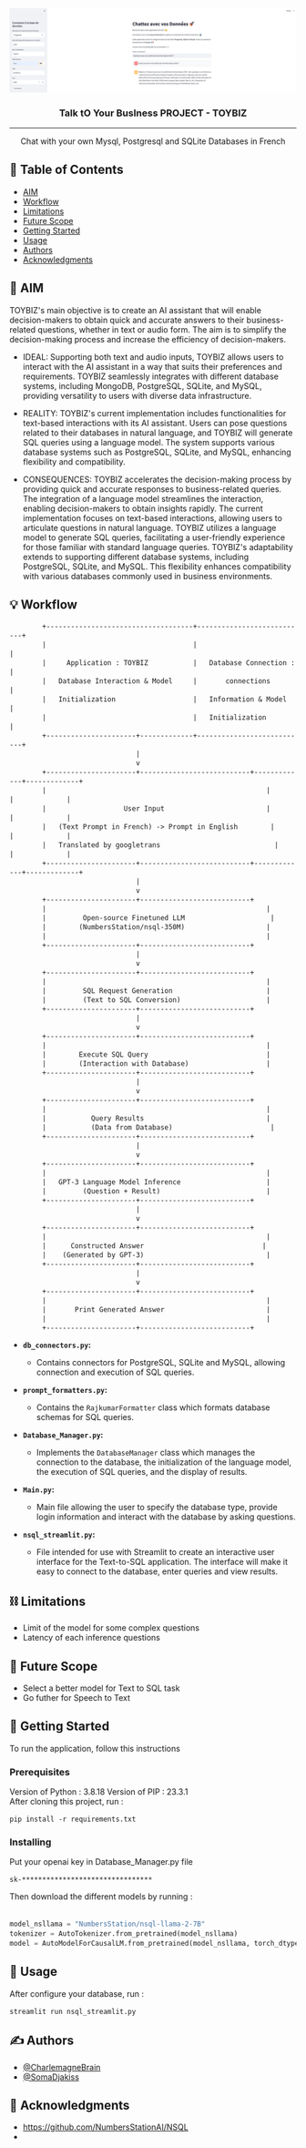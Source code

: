 <p align="center">
  <a href="" rel="noopener">
 <img src="toybizapp.png" alt="Project logo"></a>
</p>
<h3 align="center">Talk tO Your BusIness PROJECT - TOYBIZ</h3>

<div align="center">

<!-- [![Chat](https://img.shields.io/badge/hackathon-name-orange.svg)](http://hackathon.url.com)
[![Status](https://img.shields.io/badge/status-active-success.svg)]()
[![GitHub Issues](https://img.shields.io/github/issues/kylelobo/The-Documentation-Compendium.svg)](https://github.com/kylelobo/The-Documentation-Compendium/issues)
[![GitHub Pull Requests](https://img.shields.io/github/issues-pr/kylelobo/The-Documentation-Compendium.svg)](https://github.com/kylelobo/The-Documentation-Compendium/pulls)
[![License](https://img.shields.io/badge/license-MIT-blue.svg)](LICENSE.md) -->

</div>

---

<p align="center"> Chat with your own Mysql, Postgresql and SQLite Databases in French
    <br> 
</p>

## 📝 Table of Contents

- [AIM](#problem_statement)
- [Workflow](#idea)
- [Limitations](#limitations)
- [Future Scope](#future_scope)
- [Getting Started](#getting_started)
- [Usage](#usage)
- [Authors](#authors)
- [Acknowledgments](#acknowledgments)

## 🧐 AIM <a name = "problem_statement"></a>

TOYBIZ's main objective is to create an AI assistant that will enable decision-makers to obtain quick and accurate answers to their business-related questions, whether in text or audio form. The aim is to simplify the decision-making process and increase the efficiency of decision-makers.

- IDEAL: Supporting both text and audio inputs, TOYBIZ allows users to interact with the AI assistant in a way that suits their preferences and requirements. TOYBIZ seamlessly integrates with different database systems, including MongoDB, PostgreSQL, SQLite, and MySQL, providing versatility to users with diverse data infrastructure.
- REALITY: TOYBIZ's current implementation includes functionalities for text-based interactions with its AI assistant. Users can pose questions related to their databases in natural language, and TOYBIZ will generate SQL queries using a language model. The system supports various database systems such as PostgreSQL, SQLite, and MySQL, enhancing flexibility and compatibility.

- CONSEQUENCES: TOYBIZ accelerates the decision-making process by providing quick and accurate responses to business-related queries. The integration of a language model streamlines the interaction, enabling decision-makers to obtain insights rapidly. The current implementation focuses on text-based interactions, allowing users to articulate questions in natural language. TOYBIZ utilizes a language model to generate SQL queries, facilitating a user-friendly experience for those familiar with standard language queries. TOYBIZ's adaptability extends to supporting different database systems, including PostgreSQL, SQLite, and MySQL. This flexibility enhances compatibility with various databases commonly used in business environments.


## 💡 Workflow <a name = "idea"></a>
            +------------------------------------+---------------------------+
            |                                    |                           |
            |     Application : TOYBIZ           |   Database Connection :   |
            |   Database Interaction & Model     |       connections          |
            |   Initialization                   |   Information & Model     |
            |                                    |   Initialization          |
            +----------------------+-------------+---------------------------+
                                   |
                                   v
            +----------------------+---------------------------+-------------+-------------+
            |                                                      |             |             |
            |                   User Input                         |             |             |
            |   (Text Prompt in French) -> Prompt in English        |             |             |
            |   Translated by googletrans                            |             |             |
            +----------------------+---------------------------+-------------+-------------+
                                   |
                                   v
            +----------------------+---------------------------+
            |                                                      |
            |         Open-source Finetuned LLM                     |
            |        (NumbersStation/nsql-350M)                    |
            |                                                      |
            +----------------------+---------------------------+
                                   |
                                   v
            +----------------------+---------------------------+
            |                                                      |
            |         SQL Request Generation                       |
            |         (Text to SQL Conversion)                     |
            +----------------------+---------------------------+
                                   |
                                   v
            +----------------------+---------------------------+
            |                                                      |
            |        Execute SQL Query                             |
            |        (Interaction with Database)                   |
            +----------------------+---------------------------+
                                   |
                                   v
            +----------------------+---------------------------+
            |                                                      |
            |           Query Results                              |
            |           (Data from Database)                        |
            +----------------------+---------------------------+
                                   |
                                   v
            +----------------------+---------------------------+
            |                                                      |
            |   GPT-3 Language Model Inference                     |
            |         (Question + Result)                          |
            +----------------------+---------------------------+
                                   |
                                   v
            +----------------------+---------------------------+
            |                                                      |
            |      Constructed Answer                             |
            |    (Generated by GPT-3)                              |
            +----------------------+---------------------------+
                                   |
                                   v
            +----------------------+---------------------------+
            |                                                      |
            |       Print Generated Answer                         |
            |                                                      |
            +----------------------+---------------------------+


- **`db_connectors.py`:**
   - Contains connectors for PostgreSQL, SQLite and MySQL, allowing connection and execution of SQL queries.

- **`prompt_formatters.py`:**
   - Contains the `RajkumarFormatter` class which formats database schemas for SQL queries.

- **`Database_Manager.py`:**
   - Implements the `DatabaseManager` class which manages the connection to the database, the initialization of the language model, the execution of SQL queries, and the display of results.

- **`Main.py`:**
   - Main file allowing the user to specify the database type, provide login information and interact with the database by asking questions.

- **`nsql_streamlit.py`:**
   - File intended for use with Streamlit to create an interactive user interface for the Text-to-SQL application. The interface will make it easy to connect to the database, enter queries and view results.


## ⛓️ Limitations <a name = "limitations"></a>

- Limit of the model for some complex questions
- Latency of each inference questions


## 🚀 Future Scope <a name = "future_scope"></a>

- Select a better model for Text to SQL task
- Go futher for Speech to Text

## 🏁 Getting Started <a name = "getting_started"></a>

To run the application, follow this instructions

### Prerequisites

Version of Python : 3.8.18
Version of PIP : 23.3.1 <br/>
After cloning this project, run :

```
pip install -r requirements.txt
```

### Installing

Put your openai key in Database_Manager.py file

```
sk-********************************
```

Then download the different models by running :

```python

model_nsllama = "NumbersStation/nsql-llama-2-7B"
tokenizer = AutoTokenizer.from_pretrained(model_nsllama)
model = AutoModelForCausalLM.from_pretrained(model_nsllama, torch_dtype=torch.bfloat16)

```

## 🎈 Usage <a name="usage"></a>

After configure your database, run : 

```
streamlit run nsql_streamlit.py
```

<!-- ## ⛏️ Built With <a name = "tech_stack"></a>

- [MongoDB](https://www.mongodb.com/) - Database
- [Express](https://expressjs.com/) - Server Framework
- [VueJs](https://vuejs.org/) - Web Framework
- [NodeJs](https://nodejs.org/en/) - Server Environment -->

## ✍️ Authors <a name = "authors"></a>

- [@CharlemagneBrain](https://github.com/CharlemagneBrain) 
- [@SomaDjakiss](https://github.com/SomaDjakiss)



## 🎉 Acknowledgments <a name = "acknowledgments"></a>

- https://github.com/NumbersStationAI/NSQL
- 
